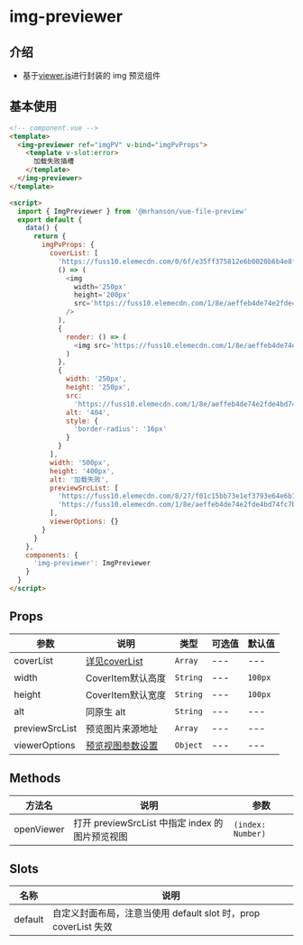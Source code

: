 # img-previewer

## 介绍

- 基于[viewer.js](https://github.com/fengyuanchen/viewerjs)进行封装的 img 预览组件

## 基本使用

```html
<!-- component.vue -->
<template>
  <img-previewer ref="imgPV" v-bind="imgPvProps">
    <template v-slot:error>
      加载失败插槽
    </template>
  </img-previewer>
</template>

<script>
  import { ImgPreviewer } from '@mrhanson/vue-file-preview'
  export default {
    data() {
      return {
        imgPvProps: {
          coverList: [
            'https://fuss10.elemecdn.com/0/6f/e35ff375812e6b0020b6b4e8f9583jpeg.jpeg',
            () => (
              <img
                width='250px'
                height='200px'
                src='https://fuss10.elemecdn.com/1/8e/aeffeb4de74e2fde4bd74fc7b4486jpeg.jpeg'
              />
            ),
            {
              render: () => (
                <img src='https://fuss10.elemecdn.com/1/8e/aeffeb4de74e2fde4bd74fc7b4486jpeg.jpeg' />
              )
            },
            {
              width: '250px',
              height: '250px',
              src:
                'https://fuss10.elemecdn.com/1/8e/aeffeb4de74e2fde4bd74fc7b4486jpeg.jpeg',
              alt: '404',
              style: {
                'border-radius': '16px'
              }
            }
          ],
          width: '500px',
          height: '400px',
          alt: '加载失败',
          previewSrcList: [
            'https://fuss10.elemecdn.com/8/27/f01c15bb73e1ef3793e64e6b7bbccjpeg.jpeg',
            'https://fuss10.elemecdn.com/1/8e/aeffeb4de74e2fde4bd74fc7b4486jpeg.jpeg'
          ],
          viewerOptions: {}
        }
      }
    },
    components: {
      'img-previewer': ImgPreviewer
    }
  }
</script>
```

## Props

<!-- prettier-ignore -->
| 参数     | 说明         | 类型   | 可选值 | 默认值 |
| -------- | ------------ | ------ | ------ | ------ |
| coverList | [详见coverList](/chapter/img-previewer/CoverList.md) | `Array` | ---    | ---    |
| width    | CoverItem默认高度 | `String` | ---    | `100px`  |
| height   | CoverItem默认宽度 | `String` | ---    | `100px`  |
| alt      | 同原生 alt   | `String` | ---    | ---    |
| previewSrcList | 预览图片来源地址 | `Array` | --- | --- |
| viewerOptions | [预览视图参数设置](https://github.com/fengyuanchen/viewerjs#options) | `Object` | --- | --- |

## Methods

| 方法名     | 说明                                            | 参数              |
| ---------- | ----------------------------------------------- | ----------------- |
| openViewer | 打开 previewSrcList 中指定 index 的图片预览视图 | `(index: Number)` |

## Slots

| 名称    | 说明                                                            |
| ------- | --------------------------------------------------------------- |
| default | 自定义封面布局，注意当使用 default slot 时，prop coverList 失效 |

